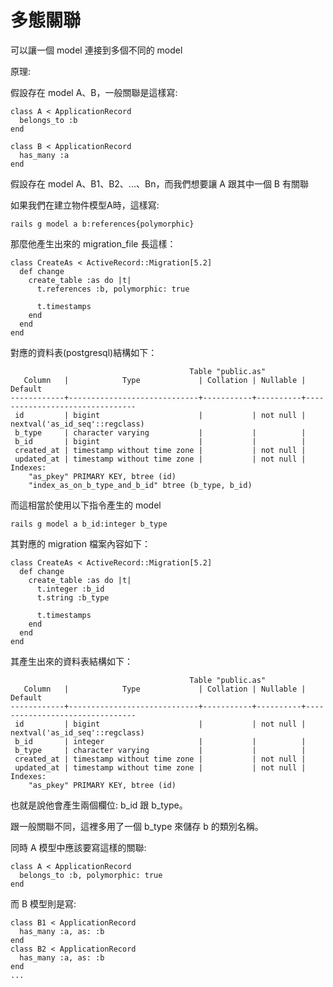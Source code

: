 # 多態關聯

可以讓一個 model 連接到多個不同的 model

原理:

假設存在 model A、B，一般關聯是這樣寫:

```
class A < ApplicationRecord
  belongs_to :b
end

class B < ApplicationRecord
  has_many :a
end
```

假設存在 model A、B1、B2、...、Bn，而我們想要讓 A 跟其中一個 B 有關聯

如果我們在建立物件模型A時，這樣寫:

```
rails g model a b:references{polymorphic}
```

那麼他產生出來的 migration_file 長這樣：

```
class CreateAs < ActiveRecord::Migration[5.2]
  def change
    create_table :as do |t|
      t.references :b, polymorphic: true

      t.timestamps
    end
  end
end
```

對應的資料表(postgresql)結構如下：

```
                                        Table "public.as"
   Column   |            Type             | Collation | Nullable |            Default
------------+-----------------------------+-----------+----------+--------------------------------
 id         | bigint                      |           | not null | nextval('as_id_seq'::regclass)
 b_type     | character varying           |           |          |
 b_id       | bigint                      |           |          |
 created_at | timestamp without time zone |           | not null |
 updated_at | timestamp without time zone |           | not null |
Indexes:
    "as_pkey" PRIMARY KEY, btree (id)
    "index_as_on_b_type_and_b_id" btree (b_type, b_id)
```

而這相當於使用以下指令產生的 model

```
rails g model a b_id:integer b_type
```

其對應的 migration 檔案內容如下：

```
class CreateAs < ActiveRecord::Migration[5.2]
  def change
    create_table :as do |t|
      t.integer :b_id
      t.string :b_type

      t.timestamps
    end
  end
end
```

其產生出來的資料表結構如下：

```
                                        Table "public.as"
   Column   |            Type             | Collation | Nullable |            Default
------------+-----------------------------+-----------+----------+--------------------------------
 id         | bigint                      |           | not null | nextval('as_id_seq'::regclass)
 b_id       | integer                     |           |          |
 b_type     | character varying           |           |          |
 created_at | timestamp without time zone |           | not null |
 updated_at | timestamp without time zone |           | not null |
Indexes:
    "as_pkey" PRIMARY KEY, btree (id)
```

也就是說他會產生兩個欄位: b_id 跟 b_type。

跟一般關聯不同，這裡多用了一個 b_type 來儲存 b 的類別名稱。

同時 A 模型中應該要寫這樣的關聯:

```
class A < ApplicationRecord
  belongs_to :b, polymorphic: true
end
```

而 B 模型則是寫:

```
class B1 < ApplicationRecord
  has_many :a, as: :b
end
class B2 < ApplicationRecord
  has_many :a, as: :b
end
...
```


